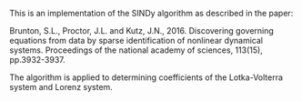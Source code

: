 This is an implementation of the SINDy algorithm as described in the paper:

Brunton, S.L., Proctor, J.L. and Kutz, J.N., 2016. Discovering governing equations from data by sparse identification of nonlinear dynamical systems. Proceedings of the national academy of sciences, 113(15), pp.3932-3937.

The algorithm is applied to determining coefficients of the Lotka-Volterra system and Lorenz system.
